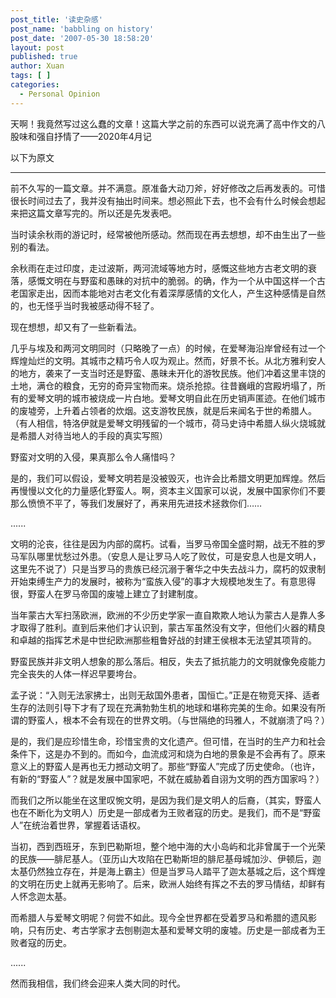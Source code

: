 ```yaml
---
post_title: '读史杂感'
post_name: 'babbling on history'
post_date: '2007-05-30 18:58:20'
layout: post
published: true
author: Xuan
tags: [ ]
categories:
  - Personal Opinion
---
```


天啊！我竟然写过这么蠢的文章！这篇大学之前的东西可以说充满了高中作文的八股味和强自抒情了——2020年4月记

以下为原文

--------
前不久写的一篇文章。并不满意。原准备大动刀斧，好好修改之后再发表的。可惜很长时间过去了，我并没有抽出时间来。想必照此下去，也不会有什么时候会想起来把这篇文章写完的。所以还是先发表吧。

当时读余秋雨的游记时，经常被他所感动。然而现在再去想想，却不由生出了一些别的看法。

余秋雨在走过印度，走过波斯，两河流域等地方时，感慨这些地方古老文明的衰落，感慨文明在与野蛮和愚昧的对抗中的脆弱。的确，作为一个从中国这样一个古老国家走出，因而本能地对古老文化有着深厚感情的文化人，产生这种感情是自然的，也无怪乎当时我被感动得不轻了。

现在想想，却又有了一些新看法。

几乎与埃及和两河文明同时（只略晚了一点）的时候，在爱琴海沿岸曾经有过一个辉煌灿烂的文明。其城市之精巧令人叹为观止。然而，好景不长。从北方雅利安人的地方，袭来了一支当时还是野蛮、愚昧未开化的游牧民族。他们冲着这里丰饶的土地，满仓的粮食，无穷的奇异宝物而来。烧杀抢掠。往昔巍峨的宫殿坍塌了，所有的爱琴文明的城市被烧成一片白地。爱琴文明自此在历史销声匿迹。在他们城市的废墟旁，上升着占领者的炊烟。这支游牧民族，就是后来闻名于世的希腊人。（有人相信，特洛伊就是爱琴文明残留的一个城市，荷马史诗中希腊人纵火烧城就是希腊人对待当地人的手段的真实写照）

野蛮对文明的入侵，果真那么令人痛惜吗？

是的，我们可以假设，爱琴文明若是没被毁灭，也许会比希腊文明更加辉煌。然后再慢慢以文化的力量感化野蛮人。啊，资本主义国家可以说，发展中国家你们不要那么愤愤不平了，等我们发展好了，再来用先进技术拯救你们……

...... 

 

文明的沦丧，往往是因为内部的腐朽。试看，当罗马帝国全盛时期，战无不胜的罗马军队哪里忧愁过外患。（安息人是让罗马人吃了败仗，可是安息人也是文明人，这里先不说了）只是当罗马的贵族已经沉溺于奢华之中失去战斗力，腐朽的奴隶制开始束缚生产力的发展时，被称为“蛮族入侵”的事才大规模地发生了。有意思得很，野蛮人在罗马帝国的废墟上建立了封建制度。

当年蒙古大军扫荡欧洲，欧洲的不少历史学家一直自欺欺人地认为蒙古人是靠人多才取得了胜利。直到后来他们才认识到，蒙古军虽然没有文字，但他们火器的精良和卓越的指挥艺术是中世纪欧洲那些粗鲁好战的封建王侯根本无法望其项背的。

野蛮民族并非文明人想象的那么落后。相反，失去了抵抗能力的文明就像免疫能力完全丧失的人体一样迟早要垮台。

孟子说：“入则无法家拂士，出则无敌国外患者，国恒亡。”正是在物竞天择、适者生存的法则引导下才有了现在充满勃勃生机的地球和堪称完美的生命。如果没有所谓的野蛮人，根本不会有现在的世界文明。（与世隔绝的玛雅人，不就崩溃了吗？）

是的，我们是应珍惜生命，珍惜宝贵的文化遗产。但可惜，在当时的生产力和社会条件下，这是办不到的。而如今，血流成河和烧为白地的景象是不会再有了。原来意义上的野蛮人是再也无力撼动文明了。那些“野蛮人”完成了历史使命。（也许，有新的“野蛮人”？就是发展中国家吧，不就在威胁着自诩为文明的西方国家吗？）

而我们之所以能坐在这里叹惋文明，是因为我们是文明人的后裔，（其实，野蛮人也在不断化为文明人）历史是一部成者为王败者寇的历史。是我们，而不是“野蛮人”在统治着世界，掌握着话语权。

当初，西到西班牙，东到巴勒斯坦，整个地中海的大小岛屿和北非曾属于一个光荣的民族——腓尼基人。（亚历山大攻陷在巴勒斯坦的腓尼基母城加沙、伊顿后，迦太基仍然独立存在，并是海上霸主）但是当罗马人踏平了迦太基城之后，这个辉煌的文明在历史上就再无影响了。后来，欧洲人始终有挥之不去的罗马情结，却鲜有人怀念迦太基。

而希腊人与爱琴文明呢？何尝不如此。现今全世界都在受着罗马和希腊的遗风影响，只有历史、考古学家才去刨剔迦太基和爱琴文明的废墟。历史是一部成者为王败者寇的历史。

...... 

 

 

 

 

 

 

然而我相信，我们终会迎来人类大同的时代。
